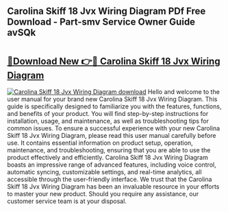 ## Carolina Skiff 18 Jvx Wiring Diagram PDf Free Download - Part-smv Service Owner Guide avSQk

# <h2><a href="http://dflc0hc.blite.top/?on=Carolina+Skiff+18+Jvx+Wiring+Diagram">🔗Download New 👉🔴 Carolina Skiff 18 Jvx Wiring Diagram</a></h2>

[![Carolina Skiff 18 Jvx Wiring Diagram download](https://i.imgur.com/lujVjoI.png)](http://dflc0hc.blite.top/?on=Carolina+Skiff+18+Jvx+Wiring+Diagram)
Hello and welcome to the user manual for your brand new Carolina Skiff 18 Jvx Wiring Diagram. This guide is specifically designed to familiarize you with the features, functions, and benefits of your product. You will find step-by-step instructions for installation, usage, and maintenance, as well as troubleshooting tips for common issues. To ensure a successful experience with your new Carolina Skiff 18 Jvx Wiring Diagram, please read this user manual carefully before use. It contains essential information on product setup, operation, maintenance, and troubleshooting, ensuring that you are able to use the product effectively and efficiently. Carolina Skiff 18 Jvx Wiring Diagram boasts an impressive range of advanced features, including voice control, automatic syncing, customizable settings, and real-time analytics, all accessible through the user-friendly interface. We trust that the Carolina Skiff 18 Jvx Wiring Diagram has been an invaluable resource in your efforts to master your new product. Should you require any assistance, our customer service team is at your disposal.
